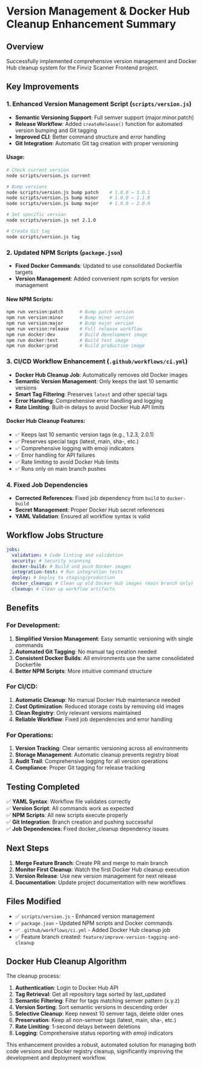 # Version Management & Docker Hub Cleanup Enhancement Summary

## Overview
Successfully implemented comprehensive version management and Docker Hub cleanup system for the Finviz Scanner Frontend project.

## Key Improvements

### 1. Enhanced Version Management Script (`scripts/version.js`)
- **Semantic Versioning Support**: Full semver support (major.minor.patch)
- **Release Workflow**: Added `createRelease()` function for automated version bumping and Git tagging
- **Improved CLI**: Better command structure and error handling
- **Git Integration**: Automatic Git tag creation with proper versioning

#### Usage:
```bash
# Check current version
node scripts/version.js current

# Bump versions
node scripts/version.js bump patch    # 1.0.0 → 1.0.1
node scripts/version.js bump minor    # 1.0.0 → 1.1.0  
node scripts/version.js bump major    # 1.0.0 → 2.0.0

# Set specific version
node scripts/version.js set 2.1.0

# Create Git tag
node scripts/version.js tag
```

### 2. Updated NPM Scripts (`package.json`)
- **Fixed Docker Commands**: Updated to use consolidated Dockerfile targets
- **Version Management**: Added convenient npm scripts for version management

#### New NPM Scripts:
```bash
npm run version:patch      # Bump patch version
npm run version:minor      # Bump minor version  
npm run version:major      # Bump major version
npm run version:release    # Full release workflow
npm run docker:dev         # Build development image
npm run docker:test        # Build test image
npm run docker:prod        # Build production image
```

### 3. CI/CD Workflow Enhancement (`.github/workflows/ci.yml`)
- **Docker Hub Cleanup Job**: Automatically removes old Docker images
- **Semantic Version Management**: Only keeps the last 10 semantic versions
- **Smart Tag Filtering**: Preserves `latest` and other special tags
- **Error Handling**: Comprehensive error handling and logging
- **Rate Limiting**: Built-in delays to avoid Docker Hub API limits

#### Docker Hub Cleanup Features:
- ✅ Keeps last 10 semantic version tags (e.g., 1.2.3, 2.0.1)
- ✅ Preserves special tags (latest, main, sha-, etc.)
- ✅ Comprehensive logging with emoji indicators
- ✅ Error handling for API failures
- ✅ Rate limiting to avoid Docker Hub limits
- ✅ Runs only on main branch pushes

### 4. Fixed Job Dependencies
- **Corrected References**: Fixed job dependency from `build` to `docker-build`
- **Secret Management**: Proper Docker Hub secret references
- **YAML Validation**: Ensured all workflow syntax is valid

## Workflow Jobs Structure
```yaml
jobs:
  validation: # Code linting and validation
  security: # Security scanning
  docker-build: # Build and push Docker images  
  integration-test: # Run integration tests
  deploy: # Deploy to staging/production
  docker_cleanup: # Clean up old Docker Hub images (main branch only)
  cleanup: # Clean up workflow artifacts
```

## Benefits

### For Development:
1. **Simplified Version Management**: Easy semantic versioning with single commands
2. **Automated Git Tagging**: No manual tag creation needed
3. **Consistent Docker Builds**: All environments use the same consolidated Dockerfile
4. **Better NPM Scripts**: More intuitive command structure

### For CI/CD:
1. **Automatic Cleanup**: No manual Docker Hub maintenance needed
2. **Cost Optimization**: Reduced storage costs by removing old images
3. **Clean Registry**: Only relevant versions maintained
4. **Reliable Workflow**: Fixed job dependencies and error handling

### For Operations:
1. **Version Tracking**: Clear semantic versioning across all environments
2. **Storage Management**: Automatic cleanup prevents registry bloat
3. **Audit Trail**: Comprehensive logging for all version operations
4. **Compliance**: Proper Git tagging for release tracking

## Testing Completed

✅ **YAML Syntax**: Workflow file validates correctly  
✅ **Version Script**: All commands work as expected  
✅ **NPM Scripts**: All new scripts execute properly  
✅ **Git Integration**: Branch creation and pushing successful  
✅ **Job Dependencies**: Fixed docker_cleanup dependency issues  

## Next Steps

1. **Merge Feature Branch**: Create PR and merge to main branch
2. **Monitor First Cleanup**: Watch the first Docker Hub cleanup execution
3. **Version Release**: Use new version management for next release
4. **Documentation**: Update project documentation with new workflows

## Files Modified

- ✅ `scripts/version.js` - Enhanced version management
- ✅ `package.json` - Updated NPM scripts and Docker commands  
- ✅ `.github/workflows/ci.yml` - Added Docker Hub cleanup job
- ✅ Feature branch created: `feature/improve-version-tagging-and-cleanup`

## Docker Hub Cleanup Algorithm

The cleanup process:
1. **Authentication**: Login to Docker Hub API
2. **Tag Retrieval**: Get all repository tags sorted by last_updated
3. **Semantic Filtering**: Filter for tags matching semver pattern (x.y.z)
4. **Version Sorting**: Sort semantic versions in descending order
5. **Selective Cleanup**: Keep newest 10 semver tags, delete older ones
6. **Preservation**: Keep all non-semver tags (latest, main, sha-, etc.)
7. **Rate Limiting**: 1-second delays between deletions
8. **Logging**: Comprehensive status reporting with emoji indicators

This enhancement provides a robust, automated solution for managing both code versions and Docker registry cleanup, significantly improving the development and deployment workflow.
